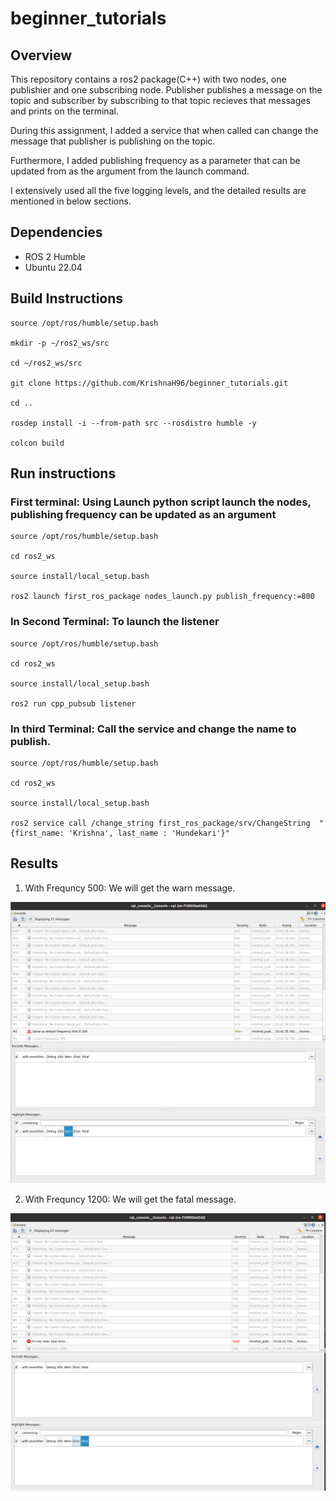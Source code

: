 # beginner_tutorials

## Overview
This repository contains a ros2 package(C++) with two nodes, one publishier and one subscribing node.
Publisher publishes a message on the topic and subscriber by subscribing to that topic recieves that messages and prints on the terminal.

During this assignment, I added a service that when called can change the message that publisher is publishing on the topic.

Furthermore, I added publishing frequency as a parameter that can be updated from as the argument from the launch command.

I extensively used all the five logging levels, and the detailed results are mentioned in below sections.

## Dependencies
* ROS 2 Humble
* Ubuntu 22.04

## Build Instructions
```
source /opt/ros/humble/setup.bash

mkdir -p ~/ros2_ws/src

cd ~/ros2_ws/src

git clone https://github.com/KrishnaH96/beginner_tutorials.git

cd ..

rosdep install -i --from-path src --rosdistro humble -y

colcon build 

```

## Run instructions

### First terminal: Using Launch python script launch the nodes, publishing frequency can be updated as an argument

```
source /opt/ros/humble/setup.bash

cd ros2_ws

source install/local_setup.bash

ros2 launch first_ros_package nodes_launch.py publish_frequency:=800

```

### In Second Terminal: To launch the listener

```
source /opt/ros/humble/setup.bash

cd ros2_ws

source install/local_setup.bash

ros2 run cpp_pubsub listener

```

### In third Terminal: Call the service and change the name to publish.

```
source /opt/ros/humble/setup.bash

cd ros2_ws

source install/local_setup.bash

ros2 service call /change_string first_ros_package/srv/ChangeString  "{first_name: 'Krishna', last_name : 'Hundekari'}"

```


## Results

1. With Frequncy 500:
We will get the warn message.

![Warn Log](Results/with_warn.png)

2. With Frequncy 1200:
We will get the fatal message.

![Fatal Log](Results/with_fatal.png)




